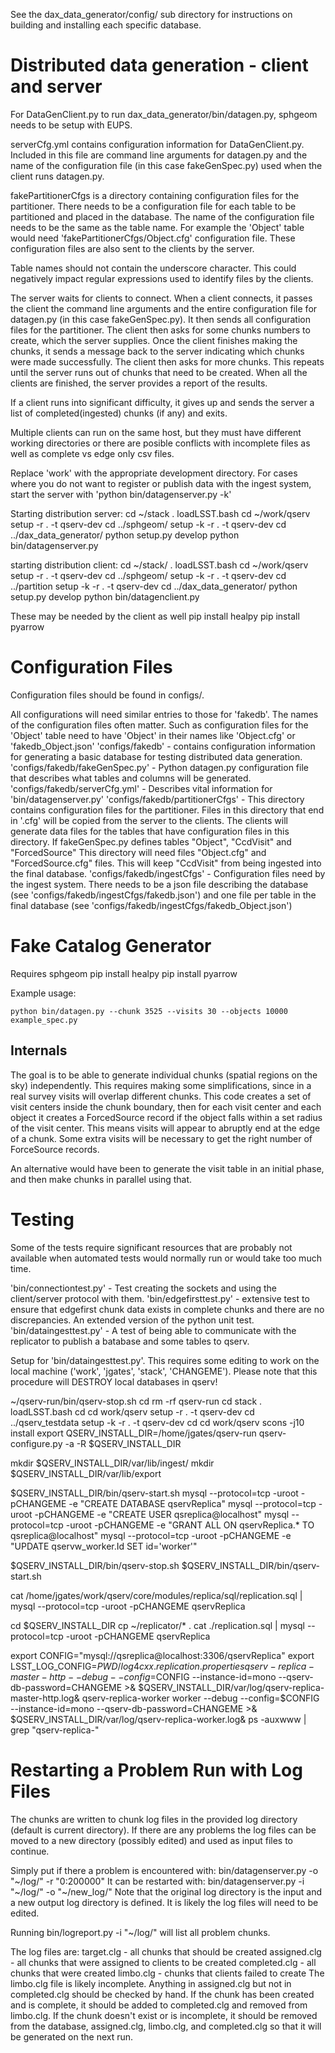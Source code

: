 See the dax_data_generator/config/<dbname> sub directory for instructions
on building and installing each specific database.


Distributed data generation - client and server
===============================================

For DataGenClient.py to run dax_data_generator/bin/datagen.py, sphgeom needs
to be setup with EUPS.

serverCfg.yml contains configuration information for DataGenClient.py. Included
in this file are command line arguments for datagen.py and the name of the
configuration file (in this case fakeGenSpec.py) used when the client runs
datagen.py.

fakePartitionerCfgs is a directory containing configuration files for the
partitioner. There needs to be a configuration file for each table to be
partitioned and placed in the database. The name of the configuration
file needs to be the same as the table name. For example the
'Object' table would need 'fakePartitionerCfgs/Object.cfg' configuration
file. These configuration files are also sent to the clients by the server.

Table names should not contain the underscore character. This could negatively
impact regular expressions used to identify files by the clients.

The server waits for clients to connect. When a client connects, it passes the
client the command line arguments and the entire configuration file for
datagen.py (in this case fakeGenSpec.py). It then sends all configuration
files for the partitioner. The client then asks for some chunks numbers to
create, which the server supplies. Once the client finishes making the
chunks, it sends a message back to the server indicating which chunks were
made successfully. The client then asks for more chunks. This repeats until
the server runs out of chunks that need to be created.
When all the clients are finished, the server provides a report of the results.

If a client runs into significant difficulty, it gives up and sends the
server a list of completed(ingested) chunks (if any) and exits.

Multiple clients can run on the same host, but they must have different
working directories or there are posible conflicts with incomplete
files as well as complete vs edge only csv files.

Replace 'work' with the appropriate development directory.
For cases where you do not want to register or publish data with
the ingest system, start the server with 'python bin/datagenserver.py -k'

Starting distribution server:
  cd ~/stack
  . loadLSST.bash
  cd ~/work/qserv
  setup -r . -t qserv-dev
  cd ../sphgeom/
  setup -k -r . -t qserv-dev
  cd ../dax_data_generator/
  python setup.py develop
  python bin/datagenserver.py

starting distribution client:
  cd ~/stack/
  . loadLSST.bash
  cd ~/work/qserv
  setup -r . -t qserv-dev
  cd ../sphgeom/
  setup -k -r . -t qserv-dev
  cd ../partition
  setup -k -r . -t qserv-dev
  cd ../dax_data_generator/
  python setup.py develop
  python bin/datagenclient.py


These may be needed by the client as well
pip install healpy
pip install pyarrow



Configuration Files
===================
Configuration files should be found in configs/.

All configurations will need similar entries to those for 'fakedb'.
The names of the configuration files often matter. Such as configuration
files for the 'Object' table need to have 'Object' in their names like
'Object.cfg' or 'fakedb_Object.json'
'configs/fakedb' - contains configuration information for generating
    a basic database for testing distributed data generation.
'configs/fakedb/fakeGenSpec.py' - Python datagen.py configuration file
    that describes what tables and columns will be generated.
'configs/fakedb/serverCfg.yml' - Describes vital information for
    'bin/datagenserver.py'
'configs/fakedb/partitionerCfgs' - This directory contains configuration
    files for the partitioner. Files in this directory that end in '.cfg'
    will be copied from the server to the clients. The clients will
    generate data files for the tables that have configuration files in this
    directory.
    If fakeGenSpec.py defines tables "Object", "CcdVisit" and "ForcedSource"
    This directory will need  files "Object.cfg" and "ForcedSource.cfg"
    files. This will keep "CcdVisit" from being ingested into the
    final database.
'configs/fakedb/ingestCfgs' - Configuration files need by the ingest system.
    There needs to be a json file describing the database (see
    'configs/fakedb/ingestCfgs/fakedb.json') and one file per table in the
    final database (see 'configs/fakedb/ingestCfgs/fakedb_Object.json')



Fake Catalog Generator
======================


Requires sphgeom
pip install healpy
pip install pyarrow

Example usage:
```
python bin/datagen.py --chunk 3525 --visits 30 --objects 10000 example_spec.py
```


Internals
---------

The goal is to be able to generate individual chunks (spatial regions on the sky) independently.
This requires making some simplifications, since in a real survey visits will overlap different
chunks. This code creates a set of visit centers inside the chunk boundary, then for each visit
center and each object it creates a ForcedSource record if the object falls within a set radius of
the visit center. This means visits will appear to abruptly end at the edge of a chunk. Some
extra visits will be necessary to get the right number of ForceSource records.

An alternative would have been to generate the visit table in an initial phase, and then make chunks
in parallel using that.



Testing
=======
Some of the tests require significant resources that are probably not available
when automated tests would normally run or would take too much time.

'bin/connectiontest.py' - Test creating the sockets and using the client/server
    protocol with them.
'bin/edgefirsttest.py' - extensive test to ensure that edgefirst chunk data
    exists in complete chunks and there are no discrepancies. An extended
    version of the python unit test.
'bin/dataingesttest.py' - A test of being able to communicate with the
    replicator to publish a batabase and some tables to qserv.

Setup for 'bin/dataingesttest.py'. This requires some editing to work on the
local machine ('work', 'jgates', 'stack', 'CHANGEME'). Please note that
this procedure will DESTROY local databases in qserv!

~/qserv-run/bin/qserv-stop.sh
cd
rm -rf qserv-run
cd stack
. loadLSST.bash
cd
cd work/qserv
setup -r . -t qserv-dev
cd ../qserv_testdata
setup -k -r . -t qserv-dev
cd
cd work/qserv
scons -j10 install
export QSERV_INSTALL_DIR=/home/jgates/qserv-run
qserv-configure.py -a -R $QSERV_INSTALL_DIR

mkdir $QSERV_INSTALL_DIR/var/lib/ingest/
mkdir $QSERV_INSTALL_DIR/var/lib/export

$QSERV_INSTALL_DIR/bin/qserv-start.sh
mysql --protocol=tcp -uroot -pCHANGEME -e "CREATE DATABASE qservReplica"
mysql --protocol=tcp -uroot -pCHANGEME -e "CREATE USER qsreplica@localhost"
mysql --protocol=tcp -uroot -pCHANGEME -e "GRANT ALL ON qservReplica.* TO  qsreplica@localhost"
mysql --protocol=tcp -uroot -pCHANGEME -e "UPDATE qservw_worker.Id SET id='worker'"

$QSERV_INSTALL_DIR/bin/qserv-stop.sh
$QSERV_INSTALL_DIR/bin/qserv-start.sh

cat /home/jgates/work/qserv/core/modules/replica/sql/replication.sql | mysql --protocol=tcp -uroot -pCHANGEME qservReplica

cd $QSERV_INSTALL_DIR
cp ~/replicator/* .
cat ./replication.sql | mysql --protocol=tcp -uroot -pCHANGEME qservReplica

export CONFIG="mysql://qsreplica@localhost:3306/qservReplica"
export LSST_LOG_CONFIG=$PWD/log4cxx.replication.properties
qserv-replica-master-http --debug --config=$CONFIG --instance-id=mono --qserv-db-password=CHANGEME >& $QSERV_INSTALL_DIR/var/log/qserv-replica-master-http.log&
qserv-replica-worker worker --debug --config=$CONFIG --instance-id=mono --qserv-db-password=CHANGEME >& $QSERV_INSTALL_DIR/var/log/qserv-replica-worker.log&
ps -auxwww | grep "qserv-replica-"


Restarting a Problem Run with Log Files
=======================================
The chunks are written to chunk log files in the provided log directory
(default is current directory).
If there are any problems the log files can be moved to a new
directory (possibly edited) and used as input files to continue.

Simply put if there a problem is encountered with:
  bin/datagenserver.py -o "~/log/" -r "0:200000"
It can be restarted with:
  bin/datagenserver.py -i "~/log/" -o "~/new_log/"
Note that the original log directory is the input and a new output log
directory is defined. It is likely the log files will need to be
edited.

Running bin/logreport.py -i "~/log/" will list all problem chunks.

The log files are:
    target.clg - all chunks that should be created
    assigned.clg - all chunks that were assigned to clients to be created
    completed.clg - all chunks that were created
    limbo.clg - chunks that clients failed to create
The limbo.clg file is likely incomplete. Anything in assigned.clg but not in
completed.clg should be checked by hand. If the chunk has been created and is
complete, it should be added to completed.clg and removed from limbo.clg.
If the chunk doesn't exist or is incomplete, it should be removed from the
database, assigned.clg, limbo.clg, and completed.clg so that it will be
generated on the next run.